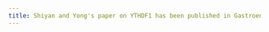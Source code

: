 ```yaml
---
title: Shiyan and Yong's paper on YTHDF1 has been published in Gastroenterology. Read the press release <a href='https://www.uhn.ca/corporate/News/Pages/Researchers_at_the_Princess_Margaret_provide_new_insights_into_possible_therapeutic_pathway_for_colorectal_cancer.aspx'>here </a>. Read the paper <a href='https://www.gastrojournal.org/article/S0016-5085(21)04165-2/fulltext'>here</a>.
---
```

